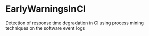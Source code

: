 # EarlyWarningsInCI
Detection of response time degradation in CI using process mining techniques on the software event logs
